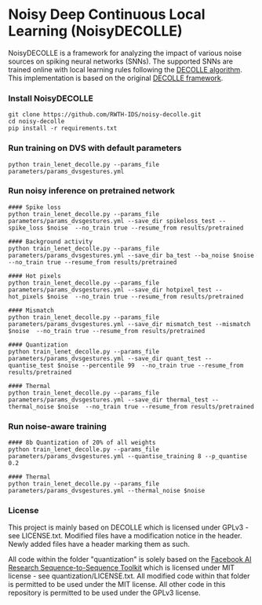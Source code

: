 # Noisy Deep Continuous Local Learning (NoisyDECOLLE)

NoisyDECOLLE is a framework for analyzing the impact of various noise sources on spiking neural networks (SNNs). The supported SNNs are trained online with local learning rules following the [DECOLLE algorithm](https://www.frontiersin.org/articles/10.3389/fnins.2020.00424/full). This implementation is based on the original [DECOLLE framework](https://github.com/nmi-lab/decolle-public/tree/master/decolle).

### Install NoisyDECOLLE
```
git clone https://github.com/RWTH-IDS/noisy-decolle.git
cd noisy-decolle
pip install -r requirements.txt
```

### Run training on DVS with default parameters
```
python train_lenet_decolle.py --params_file parameters/params_dvsgestures.yml
```

### Run noisy inference on pretrained network
```
#### Spike loss
python train_lenet_decolle.py --params_file parameters/params_dvsgestures.yml --save_dir spikeloss_test --spike_loss $noise  --no_train true --resume_from results/pretrained

#### Background activity
python train_lenet_decolle.py --params_file parameters/params_dvsgestures.yml --save_dir ba_test --ba_noise $noise  --no_train true --resume_from results/pretrained

#### Hot pixels
python train_lenet_decolle.py --params_file parameters/params_dvsgestures.yml --save_dir hotpixel_test --hot_pixels $noise  --no_train true --resume_from results/pretrained

#### Mismatch
python train_lenet_decolle.py --params_file parameters/params_dvsgestures.yml --save_dir mismatch_test --mismatch $noise  --no_train true --resume_from results/pretrained

#### Quantization
python train_lenet_decolle.py --params_file parameters/params_dvsgestures.yml --save_dir quant_test --quantise_test $noise --percentile 99  --no_train true --resume_from results/pretrained

#### Thermal
python train_lenet_decolle.py --params_file parameters/params_dvsgestures.yml --save_dir thermal_test --thermal_noise $noise  --no_train true --resume_from results/pretrained
```

### Run noise-aware training
```
#### 8b Quantization of 20% of all weights
python train_lenet_decolle.py --params_file parameters/params_dvsgestures.yml --quantise_training 8 --p_quantise 0.2

#### Thermal
python train_lenet_decolle.py --params_file parameters/params_dvsgestures.yml --thermal_noise $noise
```

### License
This project is mainly based on DECOLLE which is licensed under GPLv3 - see LICENSE.txt. Modified files have a modification notice in the header. Newly added files have a header marking them as such. 

All code within the folder "quantization" is solely based on the [Facebook AI Research Sequence-to-Sequence Toolkit](https://github.com/facebookresearch/fairseq/tree/main) which is licensed under MIT license - see quantization/LICENSE.txt. All modified code within that folder is permitted to be used under the MIT license. All other code in this repository is permitted to be used under the GPLv3 license.
